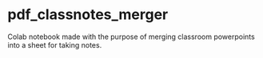 # pdf_classnotes_merger
Colab notebook made with the purpose of merging classroom powerpoints into a sheet for taking notes.
